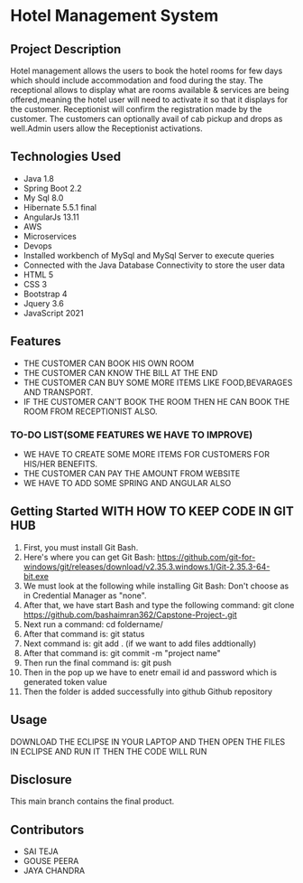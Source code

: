 # Hotel Management System

## Project Description

Hotel management allows the users to book the hotel rooms for few days which should include accommodation and food during the stay. The receptional allows to display what are rooms available & services are being offered,meaning the hotel user will need to activate it so that it displays for the customer. Receptionist will confirm the registration made by the customer. The customers can optionally avail of cab pickup and drops as well.Admin users allow the Receptionist activations.


## Technologies Used

* Java 1.8
* Spring Boot 2.2
* My Sql 8.0
* Hibernate 5.5.1 final
* AngularJs 13.11
* AWS
* Microservices
* Devops
* Installed workbench of MySql and MySql Server to execute queries
* Connected with the Java Database Connectivity to store the user data
* HTML 5
* CSS 3
* Bootstrap 4
* Jquery 3.6
* JavaScript 2021

## Features

- THE CUSTOMER CAN BOOK HIS OWN ROOM
- THE CUSTOMER CAN KNOW THE BILL AT THE END
- THE CUSTOMER CAN BUY SOME MORE ITEMS LIKE FOOD,BEVARAGES AND TRANSPORT.
- IF THE CUSTOMER CAN'T BOOK THE ROOM THEN HE CAN BOOK THE ROOM FROM RECEPTIONIST ALSO.
### TO-DO LIST(SOME FEATURES WE HAVE TO IMPROVE)
- WE HAVE TO CREATE SOME MORE ITEMS FOR CUSTOMERS FOR HIS/HER BENEFITS.
- THE CUSTOMER CAN PAY THE AMOUNT FROM WEBSITE
- WE HAVE TO ADD SOME SPRING AND ANGULAR ALSO

## Getting Started WITH HOW TO KEEP CODE IN GIT HUB

1. First, you must install Git Bash.
2. Here's where you can get Git Bash: https://github.com/git-for-windows/git/releases/download/v2.35.3.windows.1/Git-2.35.3-64-bit.exe
3. We must look at the following while installing Git Bash: Don't choose as in Credential Manager as "none".
4. After that, we have start Bash and type the following command: git clone https://github.com/bashaimran362/Capstone-Project-.git
5. Next run a command: cd foldername/
6. After that command is: git status
7. Next command is: git add . (if we want to add files addtionally)
8. After that command is: git commit -m "project name"
9. Then run the final command is: git push
10. Then in the pop up we have to enetr email id and password which is generated token value
11. Then the folder is added successfully into github Github repository
   
## Usage

DOWNLOAD THE ECLIPSE IN YOUR LAPTOP AND THEN OPEN THE FILES IN ECLIPSE AND RUN IT THEN THE CODE WILL RUN

## Disclosure

This main branch contains the final product.

## Contributors

- SAI TEJA
- GOUSE PEERA
- JAYA CHANDRA


